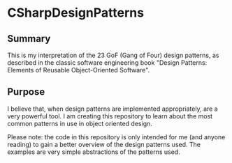 # CSharpDesignPatterns

## Summary

This is my interpretation of the 23 GoF (Gang of Four) design patterns, as described in the classic software engineering book "Design Patterns: Elements of Reusable Object-Oriented Software".

## Purpose
I believe that, when design patterns are implemented appropriately, are a very powerful tool. I am creating this repository to learn about the most common patterns in use in object oriented design.

Please note: the code in this repository is only intended for me (and anyone reading) to gain a better overview of the design patterns used. The examples are very simple abstractions of the patterns used.
